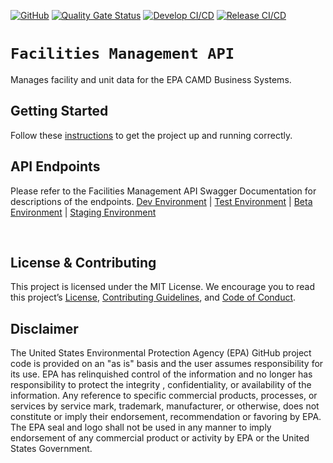 [![GitHub](https://img.shields.io/github/license/US-EPA-CAMD/easey-facilities-api)](https://github.com/US-EPA-CAMD/easey-facilities-api/blob/develop/LICENSE)
[![Quality Gate Status](https://sonarcloud.io/api/project_badges/measure?project=US-EPA-CAMD_easey-facilities-api&metric=alert_status)](https://sonarcloud.io/dashboard?id=US-EPA-CAMD_easey-facilities-api)
[![Develop CI/CD](https://github.com/US-EPA-CAMD/easey-facilities-api/workflows/Develop%20Branch%20Workflow/badge.svg)](https://github.com/US-EPA-CAMD/easey-facilities-api/actions)
[![Release CI/CD](https://github.com/US-EPA-CAMD/easey-facilities-api/workflows/Release%20Branch%20Workflow/badge.svg)](https://github.com/US-EPA-CAMD/easey-facilities-api/actions)<br>

# `Facilities Management API`
Manages facility and unit data for the EPA CAMD Business Systems.

## Getting Started

Follow these [instructions](https://github.com/US-EPA-CAMD/devops/blob/master/GETTING-STARTED.md) to get the project up and running correctly.

## API Endpoints

Please refer to the Facilities Management API Swagger Documentation for descriptions of the endpoints.
[Dev Environment](https://api.epa.gov/easey/dev/facilities-mgmt/swagger/) | [Test Environment](https://api.epa.gov/easey/test/facilities-mgmt/swagger/) | [Beta Environment](https://api.epa.gov/easey/beta/facilities-mgmt/swagger/) | [Staging Environment](https://api.epa.gov/easey/staging/facilities-mgmt/swagger/)

​
## License & Contributing

This project is licensed under the MIT License. We encourage you to read this project’s [License](LICENSE), [Contributing Guidelines](CONTRIBUTING.md), and [Code of Conduct](CODE_OF_CONDUCT.md).

## Disclaimer
The United States Environmental Protection Agency (EPA) GitHub project code is provided on an "as is" basis and the user assumes responsibility for its use. EPA has relinquished control of the information and no longer has responsibility to protect the integrity , confidentiality, or availability of the information. Any reference to specific commercial products, processes, or services by service mark, trademark, manufacturer, or otherwise, does not constitute or imply their endorsement, recommendation or favoring by EPA. The EPA seal and logo shall not be used in any manner to imply endorsement of any commercial product or activity by EPA or the United States Government.
